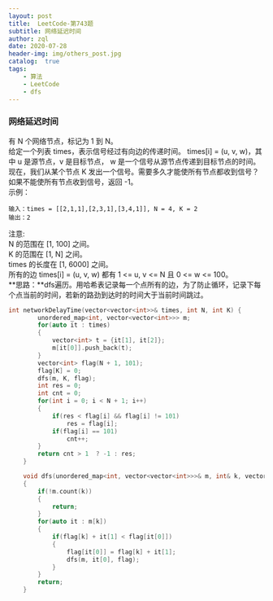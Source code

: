 ```yaml
---
layout: post
title:  LeetCode-第743题
subtitle: 网络延迟时间
author: zql
date: 2020-07-28
header-img: img/others_post.jpg
catalog:  true
tags:
    - 算法
    - LeetCode
    - dfs
---
```

### 网络延迟时间  
有 N 个网络节点，标记为 1 到 N。  
给定一个列表 times，表示信号经过有向边的传递时间。 times[i] = (u, v, w)，其中 u 是源节点，v 是目标节点， w 是一个信号从源节点传递到目标节点的时间。  
现在，我们从某个节点 K 发出一个信号。需要多久才能使所有节点都收到信号？如果不能使所有节点收到信号，返回 -1。  
示例：  
```
输入：times = [[2,1,1],[2,3,1],[3,4,1]], N = 4, K = 2
输出：2
```
注意:  
N 的范围在 [1, 100] 之间。  
K 的范围在 [1, N] 之间。  
times 的长度在 [1, 6000] 之间。  
所有的边 times[i] = (u, v, w) 都有 1 <= u, v <= N 且 0 <= w <= 100。  
**思路：**dfs遍历。用哈希表记录每一个点所有的边，为了防止循环，记录下每个点当前的时间，若新的路劲到达时的时间大于当前时间跳过。  
```c++
int networkDelayTime(vector<vector<int>>& times, int N, int K) {
        unordered_map<int, vector<vector<int>>> m;
        for(auto it : times)
        {
            vector<int> t = {it[1], it[2]};
            m[it[0]].push_back(t);
        }
        vector<int> flag(N + 1, 101);
        flag[K] = 0;
        dfs(m, K, flag);
        int res = 0;
        int cnt = 0;
        for(int i = 0; i < N + 1; i++)
        {
            if(res < flag[i] && flag[i] != 101)
                res = flag[i];
            if(flag[i] == 101)
                cnt++;
        }
        return cnt > 1  ? -1 : res;
    }

    void dfs(unordered_map<int, vector<vector<int>>>& m, int& k, vector<int>& flag)
    {
        if(!m.count(k))
        {
            return;
        }
        for(auto it : m[k])
        {
            if(flag[k] + it[1] < flag[it[0]])
            {
                flag[it[0]] = flag[k] + it[1];
                dfs(m, it[0], flag);
            }
        }
        return;
    }
```
